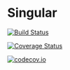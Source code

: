 # Singular

[![Build Status](https://travis-ci.org/wbhart/Singular.jl.svg?branch=master)](https://travis-ci.org/wbhart/Singular.jl)

[![Coverage Status](https://coveralls.io/repos/wbhart/Singular.jl/badge.svg?branch=master&service=github)](https://coveralls.io/github/wbhart/Singular.jl?branch=master)

[![codecov.io](http://codecov.io/github/wbhart/Singular.jl/coverage.svg?branch=master)](http://codecov.io/github/wbhart/Singular.jl?branch=master)
